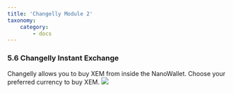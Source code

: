 ```yaml
---
title: 'Changelly Module 2'
taxonomy:
    category:
        - docs
---
```


### 5.6 Changelly Instant Exchange
Changelly allows you to buy XEM from inside the NanoWallet. Choose your preferred currency to buy XEM.
![](http://imgur.com/S1NeLkG.png)